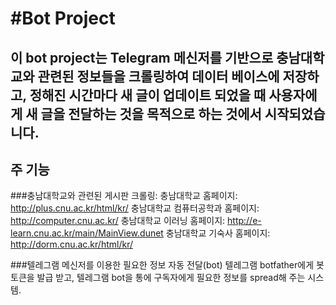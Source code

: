 ﻿#Bot Project
=================

## 이 bot project는 Telegram 메신저를 기반으로 충남대학교와 관련된 정보들을 크롤링하여 데이터 베이스에 저장하고, 정해진 시간마다 새 글이 업데이트 되었을 때 사용자에게 새 글을 전달하는 것을 목적으로 하는 것에서 시작되었습니다. 


## 주 기능 

###충남대학교와 관련된 게시판 크롤링: 
충남대학교 홈페이지: <http://plus.cnu.ac.kr/html/kr/>
충남대학교 컴퓨터공학과 홈페이지: <http://computer.cnu.ac.kr/>
충남대학교 이러닝 홈페이지: <http://e-learn.cnu.ac.kr/main/MainView.dunet>
충남대학교 기숙사 홈페이지: <http://dorm.cnu.ac.kr/html/kr/>

###텔레그램 메신저를 이용한 필요한 정보 자동 전달(bot) 
텔레그램 botfather에게 봇 토큰을 발급 받고, 텔레그램 bot을 통에 구독자에게 필요한 정보를 spread해 주는 시스템. 


